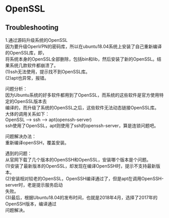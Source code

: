 # OpenSSL  
  
  
  
  
## Troubleshooting  
1.通过源码升级系统的OpenSSL  
因为要升级OpenVPN的密码库，所以在ubuntu18.04系统上安装了自己重新编译的OpenSSL库，即，    
将系统本身的OpenSSL全部删除，包括bin和lib，然后安装了新的OpenSSL。结果系统几款软件都崩溃了。    
(1)ssh无法使用，提示找不到OpenSSL库。    
(2)apt也异常，报错。    
  
问题分析：    
因为Ubuntu系统的好多软件都用到了OpenSSL，而系统的这些软件是官方使用特定的OpenSSL版本去    
编译的，而升级了系统的OpenSSL之后，这些软件无法动态链接OpenSSL库。    
大体的调用关系如下：    
OpenSSL --> ssh --> apt(openssh-server)    
ssh使用了OpenSSL，apt则使用了ssh的openssh-server，算是连锁问题吧。    
  
  
问题解决办法：    
重新编译openSSH，覆盖安装。    
  
  
遇到的问题：    
从官网下载了几个版本的OpenSSH和OpenSSL，安装哪个版本是个问题。    
(1)安装了最新版本的OpenSSL，却发现在编译OpenSSH时，提示不支持最新版本。    
(2)安装相对较老的OpenSSL，OpenSSH编译通过了，但是apt在调用OpenSSH-server时，老是提示服务启动    
失败。    
(3)最后，根据Ubuntu18.04的发布时间，也就是2018年4月，选择了2017年的OpenSSH版本，编译通过     
问题解决。    
  
  
